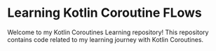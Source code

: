 # Learning Kotlin Coroutine FLows
Welcome to my Kotlin Coroutines Learning repository! 
This repository contains code related to my learning journey with Kotlin Coroutines.
